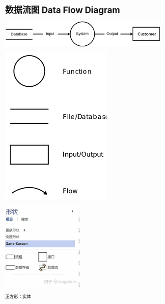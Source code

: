 # 数据流图 Data Flow Diagram

![wikipedia-img1](data-flow-diagram/image.png)

![wikipedia-img2](data-flow-diagram/image-1.png)

![visio2013](data-flow-diagram/image-2.png)

正方形：实体

